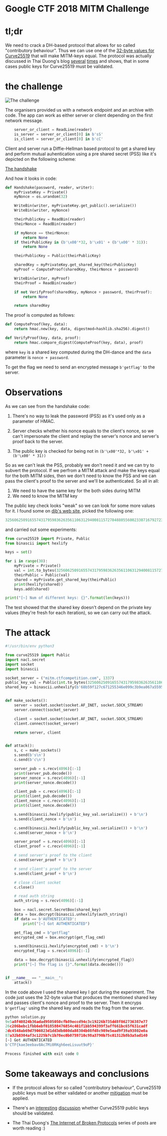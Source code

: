 Google CTF 2018 MITM Challenge
==============================

# tl;dr

We need to crack a DH-based protocol that allows for so called "contributory behaviour". Thus we can use one of the [32-byte values for Curve25519](http://cr.yp.to/ecdh.html#validate) that will make MITM-keys equal. The protocol was actually discussed in Thai Duong's blog [several](https://vnhacker.blogspot.com/2016/08/the-internet-of-broken-protocols.html) [times](https://vnhacker.blogspot.com/2015/09/why-not-validating-curve25519-public.html) and shows, that in some cases public keys for Curve25519 must be validated.

# the challenge

![The challenge](mitm.png)

The organisers provided us with a network endpoint and an archive with code. The app can work as either server or client depending on the first network message.
 
```python
    server_or_client = ReadLine(reader)
    is_server = server_or_client[0] in b'sS'
    is_client = server_or_client[0] in b'cC'
```

Client and server run a Diffie-Hellman based protocol to get a shared key and perform mutual auhentication using a pre shared secret (PSS) like it's depicted on the following scheme:

[The handshake](handshake.png)

And how it looks in code:

```python
def Handshake(password, reader, writer):
    myPrivateKey = Private()
    myNonce = os.urandom(32)

    WriteBin(writer, myPrivateKey.get_public().serialize())
    WriteBin(writer, myNonce)

    theirPublicKey = ReadBin(reader)
    theirNonce = ReadBin(reader)

    if myNonce == theirNonce:
        return None
    if theirPublicKey in (b'\x00'*32, b'\x01' + (b'\x00' * 31)):
        return None

    theirPublicKey = Public(theirPublicKey)

    sharedKey = myPrivateKey.get_shared_key(theirPublicKey)
    myProof = ComputeProof(sharedKey, theirNonce + password)

    WriteBin(writer, myProof)
    theirProof = ReadBin(reader)

    if not VerifyProof(sharedKey, myNonce + password, theirProof):
        return None

    return sharedKey
```

The proof is computed as follows:

```python
def ComputeProof(key, data):
    return hmac.new(key, data, digestmod=hashlib.sha256).digest()
```
```python
def VerifyProof(key, data, proof):
    return hmac.compare_digest(ComputeProof(key, data), proof)
```

where ```key``` is a shared key computed during the DH-dance and the ```data``` parameter is ```nonce + password```. 

To get the flag we need to send an encrypted message ```b'getflag'``` to the server.

# Observations

As we can see from the handshake code:

1. There's no way to leak the password (PSS) as it's used only as a parameter of HMAC.

2. Server checks whether his nonce equals to the client's nonce, so we can't impersonate the client and replay the server's nonce and server's proof back to the server.

3. The public key is checked for being not in ```(b'\x00'*32, b'\x01' + (b'\x00' * 31))```

So as we can't leak the PSS, probably we don't need it and we can try to subvert the protocol. If we perfrom a MITM attack and make the keys equal for the both MITM sides, then we don't need to know the PSS and we can pass the client's proof to the server and we'll be authenticated. So all in all:
 
 1. We need to have the same key for the both sides during MITM
 2. We need to know the MITM key
 
The public key check looks "weak" so we can look for some more values for it. I found some on [djb's web site](http://cr.yp.to/ecdh.html#validate), picked the following one:

```python
325606250916557431795983626356110631294008115727848805560023387167927233504
```

and carried out some experiments:

```python
from curve25519 import Private, Public
from binascii import hexlify

keys = set()

for i in range(30):
    myPrivate = Private()
    val = int.to_bytes(325606250916557431795983626356110631294008115727848805560023387167927233504, 32, 'little')
    theirPublic = Public(val)
    shared = myPrivate.get_shared_key(theirPublic)
    print(hexlify(shared))
    keys.add(shared)

print("[~] Num of different keys: {}".format(len(keys)))
```

The test showed that the shared key doesn't depend on the private key values (they're fresh for each iteration), so we can carry out the attack.

# The attack

```python
#!/usr/bin/env python3

from curve25519 import Public
import nacl.secret
import socket
import binascii

socket_server = ("mitm.ctfcompetition.com", 1337)
public_key_val = Public(int.to_bytes(325606250916557431795983626356110631294008115727848805560023387167927233504, 32, 'little'))
shared_key = binascii.unhexlify(b'68b59f127c671255346e099c3b9ea067a5595ba2adf26daa5e69d6a8a29d191a')


def make_sockets():
    server = socket.socket(socket.AF_INET, socket.SOCK_STREAM)
    server.connect(socket_server)

    client = socket.socket(socket.AF_INET, socket.SOCK_STREAM)
    client.connect(socket_server)

    return server, client


def attack():
    s, c = make_sockets()
    s.send(b's\n')
    c.send(b'c\n')

    server_pub = s.recv(4096)[:-1]
    print(server_pub.decode())
    server_nonce = s.recv(4096)[:-1]
    print(server_nonce.decode())

    client_pub = c.recv(4096)[:-1]
    print(client_pub.decode())
    client_nonce = c.recv(4096)[:-1]
    print(client_nonce.decode())

    s.send(binascii.hexlify(public_key_val.serialize()) + b'\n')
    s.send(client_nonce + b'\n')

    c.send(binascii.hexlify(public_key_val.serialize()) + b'\n')
    c.send(server_nonce + b'\n')

    server_proof = s.recv(4096)[:-1]
    client_proof = c.recv(4096)[:-1]

    # send server's proof to the client
    c.send(server_proof + b'\n')

    # send client's proof to the server
    s.send(client_proof + b'\n')

    # close client socket
    c.close()

    # read auth string
    auth_string = s.recv(4096)[:-1]

    box = nacl.secret.SecretBox(shared_key)
    data = box.decrypt(binascii.unhexlify(auth_string))
    if data == b'AUTHENTICATED':
        print("[~] Got AUTHENTICATED")

    get_flag_cmd = b"getflag"
    encrypted_cmd = box.encrypt(get_flag_cmd)

    s.send(binascii.hexlify(encrypted_cmd) + b'\n')
    encrypted_flag = s.recv(4096)[:-1]

    data = box.decrypt(binascii.unhexlify(encrypted_flag))
    print("[~] The flag is {}".format(data.decode()))


if __name__ == "__main__":
    attack()

```

In the code above I used the shared key I got during the experiment. The code just uses the 32-byte value that produces the mentioned shared key and passes client's nonce and proof to the server. Then it encryps ```b'getflag'``` using the shared key and reads the frag from the server. 


```python
python solution.py
9e5a8f40824b36adad9505050cfb89eccd94c3c19226b735dd8f862736387e77
26c206bebc1fbb6ebf018588476854c401f1bb594399f3aff661bc65f631cadf
2dc4548ab69d7906023d1dd3db080da88304b08fd8c989e5ead9f39a93802e0a
87a32b8304af3c1225b7c1b78ec0b0759710c98a3790b75c01312b8b3a5ad140
[~] Got AUTHENTICATED
b'CTF{kae3eebav8Ac7Mi0RKgh6eeLisuut9oP}'

Process finished with exit code 0
```

# Some takeaways and conclusions

* If the protocol allows for so called "contributory behaviour", Curve25519 public keys must be either validated or another [mitigation](https://vnhacker.blogspot.com/2015/09/why-not-validating-curve25519-public.html) must be applied.

* There's an [interesting](https://research.kudelskisecurity.com/2017/04/25/should-ecdh-keys-be-validated/) [discussion](https://moderncrypto.org/mail-archive/curves/2017/000896.html) whether Curve25519 public keys should be validated. 

* The Thai Duong's [The Internet of Broken Protocols](https://vnhacker.blogspot.com/search/label/The%20Internet%20of%20Broken%20Protocols) series of posts are worth reading :)